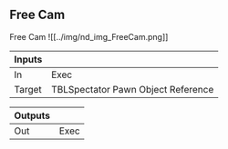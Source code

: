 ## Free Cam
Free Cam
![[../img/nd_img_FreeCam.png]]

|Inputs||
|--|--|
| In | Exec |
| Target | TBLSpectator Pawn Object Reference |

|Outputs||
|--|--|
| Out | Exec |
